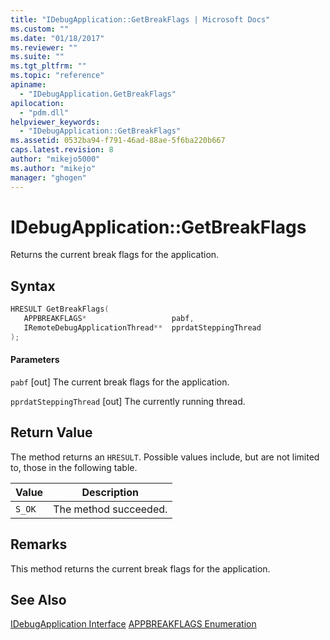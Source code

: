 ```yaml
---
title: "IDebugApplication::GetBreakFlags | Microsoft Docs"
ms.custom: ""
ms.date: "01/18/2017"
ms.reviewer: ""
ms.suite: ""
ms.tgt_pltfrm: ""
ms.topic: "reference"
apiname:
  - "IDebugApplication.GetBreakFlags"
apilocation:
  - "pdm.dll"
helpviewer_keywords:
  - "IDebugApplication::GetBreakFlags"
ms.assetid: 0532ba94-f791-46ad-88ae-5f6ba220b667
caps.latest.revision: 8
author: "mikejo5000"
ms.author: "mikejo"
manager: "ghogen"
---
```

# IDebugApplication::GetBreakFlags
Returns the current break flags for the application.

## Syntax

```cpp
HRESULT GetBreakFlags(
   APPBREAKFLAGS*                   pabf,
   IRemoteDebugApplicationThread**  pprdatSteppingThread
);
```

#### Parameters
 `pabf`
 [out] The current break flags for the application.

 `pprdatSteppingThread`
 [out] The currently running thread.

## Return Value
 The method returns an `HRESULT`. Possible values include, but are not limited to, those in the following table.

|Value|Description|
|-----------|-----------------|
|`S_OK`|The method succeeded.|

## Remarks
 This method returns the current break flags for the application.

## See Also
 [IDebugApplication Interface](../../winscript/reference/idebugapplication-interface.md)
 [APPBREAKFLAGS Enumeration](../../winscript/reference/appbreakflags-enumeration.md)